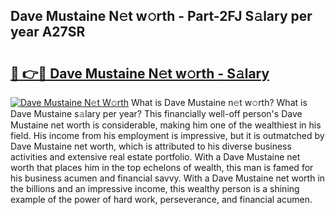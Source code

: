 ## Dave Mustaine N𝚎t w𝚘rth - Part-2FJ S𝚊lary per year A27SR

# <h2><a href="http://gc2hgvz.nevu.top/?p=Dave+Mustaine">🔗 👉🔴 Dave Mustaine N𝚎t w𝚘rth - S𝚊lary</a></h2>

[![Dave Mustaine N𝚎t W𝚘rth](https://i.imgur.com/Oavwk0R.jpeg)](http://gc2hgvz.nevu.top/?p=Dave+Mustaine)
What is Dave Mustaine n𝚎t w𝚘rth? What is Dave Mustaine s𝚊lary per year?
This financially well-off person's Dave Mustaine net worth is considerable, making him one of the wealthiest in his field. His income from his employment is impressive, but it is outmatched by Dave Mustaine net worth, which is attributed to his diverse business activities and extensive real estate portfolio. With a Dave Mustaine net worth that places him in the top echelons of wealth, this man is famed for his business acumen and financial savvy. With a Dave Mustaine net worth in the billions and an impressive income, this wealthy person is a shining example of the power of hard work, perseverance, and financial acumen.

